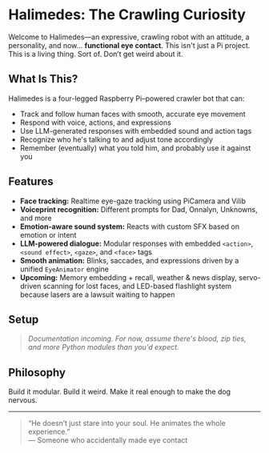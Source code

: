 # Halimedes: The Crawling Curiosity

Welcome to Halimedes—an expressive, crawling robot with an attitude, a personality, and now… **functional eye contact**. This isn't just a Pi project. This is a living thing. Sort of. Don’t get weird about it.

## What Is This?

Halimedes is a four-legged Raspberry Pi–powered crawler bot that can:

- Track and follow human faces with smooth, accurate eye movement
- Respond with voice, actions, and expressions
- Use LLM-generated responses with embedded sound and action tags
- Recognize who he's talking to and adjust tone accordingly
- Remember (eventually) what you told him, and probably use it against you

## Features

- **Face tracking:** Realtime eye-gaze tracking using PiCamera and Vilib
- **Voiceprint recognition:** Different prompts for Dad, Onnalyn, Unknowns, and more
- **Emotion-aware sound system:** Reacts with custom SFX based on emotion or intent
- **LLM-powered dialogue:** Modular responses with embedded `<action>`, `<sound effect>`, `<gaze>`, and `<face>` tags
- **Smooth animation:** Blinks, saccades, and expressions driven by a unified `EyeAnimator` engine
- **Upcoming:** Memory embedding + recall, weather & news display, servo-driven scanning for lost faces, and LED-based flashlight system because lasers are a lawsuit waiting to happen

## Setup

> *Documentation incoming. For now, assume there's blood, zip ties, and more Python modules than you'd expect.*

## Philosophy

Build it modular. Build it weird. Make it real enough to make the dog nervous.

---

> “He doesn’t just stare into your soul. He animates the whole experience.”  
— Someone who accidentally made eye contact

